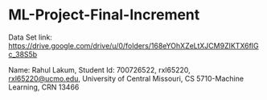 # ML-Project-Final-Increment
Data Set link: https://drive.google.com/drive/u/0/folders/168eYOhXZeLtXJCM9ZIKTX6fIGc_38S5b

Name: Rahul Lakum,
Student Id: 700726522,
rxl65220,
rxl65220@ucmo.edu,
University of Central Missouri,
CS 5710-Machine Learning,
CRN 13466
